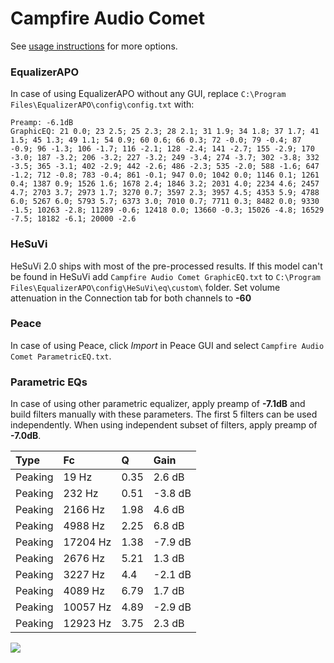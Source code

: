 # Campfire Audio Comet
See [usage instructions](https://github.com/jaakkopasanen/AutoEq#usage) for more options.

### EqualizerAPO
In case of using EqualizerAPO without any GUI, replace `C:\Program Files\EqualizerAPO\config\config.txt`
with:
```
Preamp: -6.1dB
GraphicEQ: 21 0.0; 23 2.5; 25 2.3; 28 2.1; 31 1.9; 34 1.8; 37 1.7; 41 1.5; 45 1.3; 49 1.1; 54 0.9; 60 0.6; 66 0.3; 72 -0.0; 79 -0.4; 87 -0.9; 96 -1.3; 106 -1.7; 116 -2.1; 128 -2.4; 141 -2.7; 155 -2.9; 170 -3.0; 187 -3.2; 206 -3.2; 227 -3.2; 249 -3.4; 274 -3.7; 302 -3.8; 332 -3.5; 365 -3.1; 402 -2.9; 442 -2.6; 486 -2.3; 535 -2.0; 588 -1.6; 647 -1.2; 712 -0.8; 783 -0.4; 861 -0.1; 947 0.0; 1042 0.0; 1146 0.1; 1261 0.4; 1387 0.9; 1526 1.6; 1678 2.4; 1846 3.2; 2031 4.0; 2234 4.6; 2457 4.7; 2703 3.7; 2973 1.7; 3270 0.7; 3597 2.3; 3957 4.5; 4353 5.9; 4788 6.0; 5267 6.0; 5793 5.7; 6373 3.0; 7010 0.7; 7711 0.3; 8482 0.0; 9330 -1.5; 10263 -2.8; 11289 -0.6; 12418 0.0; 13660 -0.3; 15026 -4.8; 16529 -7.5; 18182 -6.1; 20000 -2.6
```

### HeSuVi
HeSuVi 2.0 ships with most of the pre-processed results. If this model can't be found in HeSuVi add
`Campfire Audio Comet GraphicEQ.txt` to `C:\Program Files\EqualizerAPO\config\HeSuVi\eq\custom\` folder.
Set volume attenuation in the Connection tab for both channels to **-60**

### Peace
In case of using Peace, click *Import* in Peace GUI and select `Campfire Audio Comet ParametricEQ.txt`.

### Parametric EQs
In case of using other parametric equalizer, apply preamp of **-7.1dB** and build filters manually
with these parameters. The first 5 filters can be used independently.
When using independent subset of filters, apply preamp of **-7.0dB**.

| Type    | Fc       |    Q | Gain    |
|:--------|:---------|:-----|:--------|
| Peaking | 19 Hz    | 0.35 | 2.6 dB  |
| Peaking | 232 Hz   | 0.51 | -3.8 dB |
| Peaking | 2166 Hz  | 1.98 | 4.6 dB  |
| Peaking | 4988 Hz  | 2.25 | 6.8 dB  |
| Peaking | 17204 Hz | 1.38 | -7.9 dB |
| Peaking | 2676 Hz  | 5.21 | 1.3 dB  |
| Peaking | 3227 Hz  | 4.4  | -2.1 dB |
| Peaking | 4089 Hz  | 6.79 | 1.7 dB  |
| Peaking | 10057 Hz | 4.89 | -2.9 dB |
| Peaking | 12923 Hz | 3.75 | 2.3 dB  |

![](https://raw.githubusercontent.com/jaakkopasanen/AutoEq/master/results/oratory1990/harman_in-ear_2017-1/Campfire%20Audio%20Comet/Campfire%20Audio%20Comet.png)